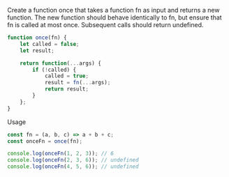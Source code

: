Create a function once that takes a function fn as input and returns a new function. The new function should behave identically to fn, but ensure that fn is called at most once. Subsequent calls should return undefined.

```javascript
function once(fn) {
    let called = false;
    let result;

    return function(...args) {
        if (!called) {
            called = true;
            result = fn(...args);
            return result;
        }
    };
}
```

Usage

```javascript
const fn = (a, b, c) => a + b + c;
const onceFn = once(fn);

console.log(onceFn(1, 2, 3)); // 6
console.log(onceFn(2, 3, 6)); // undefined
console.log(onceFn(4, 5, 6)); // undefined
```